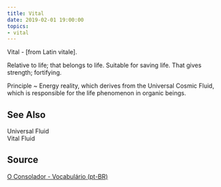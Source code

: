 ```yaml
---
title: Vital
date: 2019-02-01 19:00:00
topics:
- vital
---
```


Vital - [from Latin vitale]. 

Relative to life; that belongs to life.  Suitable for saving life.  That gives
strength; fortifying. 

Principle ~ Energy reality, which derives from the Universal Cosmic Fluid,
which is responsible for the life phenomenon in organic beings.

## See Also
Universal Fluid  
Vital Fluid  

## Source
[O Consolador - Vocabulário (pt-BR)](http://www.oconsolador.com.br/linkfixo/vocabulario/principal.html)
